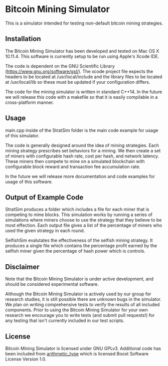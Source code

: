 Bitcoin Mining Simulator
=======

This is a simulator intended for testing non-default bitcoin mining strategies.

Installation
------------

The Bitcoin Mining Simulator has been developed and tested on Mac OS X 10.11.4.
This software is currently setup to be run using Apple's Xcode IDE.

The code is dependent on the GNU Scientific Library (https://www.gnu.org/software/gsl/).
The xcode project file expects the headers to be located at /usr/local/include and the
library files to be located at /usr/local/lib so these must be updated if your
configuration differs.

The code for the mining simulator is written in standard C++14. In the future we will
release this code with a makefile so that it is easily compilable in a
cross-platform manner.

Usage
-----------

main.cpp inside of the StratSim folder is the main code example
for usage of this simulator.

The code is generally designed around the idea of mining strategies. Each
mining strategy prescribes set behaviors for a mining. We then create a set of
miners with configurable hash rate, cost per hash, and network latency. These
miners then compete to mine on a simulated blockchain with configurable block
reward and transaction fee accumulation rate.

In the future we will release more documentation and code examples for usage
of this software.

Output of Example Code
------------------------
StratSim produces a folder which includes a file for each miner that is competing
to mine blocks. This simulation works by running a series of simulations where
miners choose to use the strategy that they believe to be most effection. Each
output file gives a list of the percentage of miners who used the given strategy
in each round.

SelfishSim evalutates the effectiveness of the selfish mining strategy. It
produces a single file which contains the percentage profit earned by the
selfish miner given the percentage of hash power which is controls. 

Disclaimer
-----------

Note that the Bitcoin Mining Simulator is under active development, and should
be considered experimental software.

Although the Bitcoin Mining Simulator is actively used by our group for research
studies, it is still possible there are unknown bugs in the simulator. We plan on 
writing comprehensive tests to verify the results of all included components.
Prior to using the Bitcoin Mining Simulator for your own research we encourage
you to write tests (and submit pull requests!) for any testing that isn't
currently included in our test scripts.

License
-------

Bitcoin Mining Simulator is licensed under GNU GPLv3. Additional code has been included from
[arithmetic_type](https://github.com/gnzlbg/arithmetic_type) which is licensed Boost Software License Version 1.0.